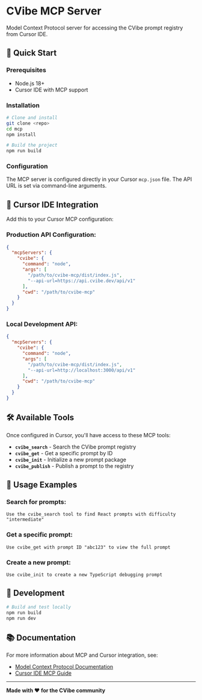 # CVibe MCP Server

Model Context Protocol server for accessing the CVibe prompt registry from Cursor IDE.

## 🚀 Quick Start

### Prerequisites
- Node.js 18+
- Cursor IDE with MCP support

### Installation

```bash
# Clone and install
git clone <repo>
cd mcp
npm install

# Build the project
npm run build
```

### Configuration

The MCP server is configured directly in your Cursor `mcp.json` file. The API URL is set via command-line arguments.

## 🔧 Cursor IDE Integration

Add this to your Cursor MCP configuration:

### Production API Configuration:
```json
{
  "mcpServers": {
    "cvibe": {
      "command": "node",
      "args": [
        "/path/to/cvibe-mcp/dist/index.js",
        "--api-url=https://api.cvibe.dev/api/v1"
      ],
      "cwd": "/path/to/cvibe-mcp"
    }
  }
}
```

### Local Development API:
```json
{
  "mcpServers": {
    "cvibe": {
      "command": "node", 
      "args": [
        "/path/to/cvibe-mcp/dist/index.js",
        "--api-url=http://localhost:3000/api/v1"
      ],
      "cwd": "/path/to/cvibe-mcp"
    }
  }
}
```

## 🛠️ Available Tools

Once configured in Cursor, you'll have access to these MCP tools:

- **`cvibe_search`** - Search the CVibe prompt registry
- **`cvibe_get`** - Get a specific prompt by ID
- **`cvibe_init`** - Initialize a new prompt package
- **`cvibe_publish`** - Publish a prompt to the registry

## 📝 Usage Examples

### Search for prompts:
```
Use the cvibe_search tool to find React prompts with difficulty "intermediate"
```

### Get a specific prompt:
```
Use cvibe_get with prompt ID "abc123" to view the full prompt
```

### Create a new prompt:
```
Use cvibe_init to create a new TypeScript debugging prompt
```

## 🔧 Development

```bash
# Build and test locally
npm run build
npm run dev
```

## 📚 Documentation

For more information about MCP and Cursor integration, see:
- [Model Context Protocol Documentation](https://modelcontextprotocol.io)
- [Cursor IDE MCP Guide](https://docs.cursor.com/mcp)

---

**Made with ❤️ for the CVibe community**